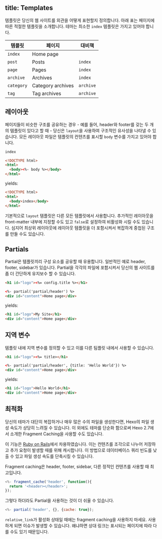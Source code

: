 title: Templates
---
템플릿은 당신의 웹 사이트를 외관을 어떻게 표현할지 정의합니다. 아래 표는 페이지에 따른 적절한 템플릿을 소개합니다. 테마는 최소한 `index` 템플릿은 가지고 있어야 합니다. 

템플릿 | 페이지 | 대비책
--- | --- | ---
`index` | Home page |
`post` | Posts | `index`
`page` | Pages | `index`
`archive` | Archives | `index`
`category` | Category archives | `archive`
`tag` | Tag archives | `archive`

## 레이아웃

페이지들이 비슷한 구조를 공유하는 경우 - 예를 들어, header와 footer를 갖는 두 개의 템플릿이 있다고 할 때 - 당신은 `layout`을 사용하여 구조적인 유사성을 나타낼 수 있습니다. 모든 레이아웃 파일은 템플릿의 컨텐츠를 표시할 `body` 변수를 가지고 있어야 합니다.

``` html index.ejs
index
```

``` html layout.ejs
<!DOCTYPE html>
<html>
  <body><%- body %></body>
</html>
```

yields:

``` html
<!DOCTYPE html>
<html>
  <body>index</body>
</html>
```

기본적으로 `layout` 템플릿은 다른 모든 템플릿에서 사용합니다. 추가적인 레이아웃을 front-matter 내부에 지정할 수도 있고 `false`로 설정하여 비활성화 시킬 수도 있습니다. 심지어 최상위 레이아웃에 레이아웃 템플릿을 더 포함시켜서 복잡하게 중첩된 구조를 만들 수도 있습니다.

## Partials

Partial은 템플릿끼리 구성 요소를 공유할 때 유용합니다. 일반적인 예로 header, footer, sidebar가 있습니다. Partial을 각각의 파일에 포함시켜서 당신의 웹 사이트를 좀 더 간단하게 유지보수 할 수 있습니다.

``` html partial/header.ejs
<h1 id="logo"><%= config.title %></h1>
```

``` html index.ejs
<%- partial('partial/header') %>
<div id="content">Home page</div>
```

yields:

``` html
<h1 id="logo">My Site</h1>
<div id="content">Home page</div>
```

## 지역 변수

템플릿 내에 지역 변수를 정의할 수 있고 이를 다른 팀플릿 내에서 사용할 수 있습니다.

``` html partial/header.ejs
<h1 id="logo"><%= title></h1>
```

``` html index.ejs
<%- partial('partial/header', {title: 'Hello World'}) %>
<div id="content">Home page</div>
```

yields:

``` html
<h1 id="logo">Hello World</h1>
<div id="content">Home page</div>
```

## 최적화

당신의 테마가 대단히 복잡하거나 매우 많은 수의 파일을 생성한다면, Hexo의 파일 생성 속도가 상당히 느려질 수 있습니다. 이 외에도 테마를 단순화 함으로써 Hexo 2.7에서 소개한 Fragment Caching을 사용할 수도 있습니다.

이 기능은 [Ruby on Rails](http://guides.rubyonrails.org/caching_with_rails.html#fragment-caching)에서 차용하였습니다. 이는 컨텐츠를 조각으로 나누어 저장하고 추가 요청이 발생할 때를 위해 캐시합니다. 이 방법으로 데이터베이스 쿼리 빈도를 낮출 수 있고 파일 생성 속도를 단축시킬 수 있습니다.

Fragment caching은 header, footer, sidebar, 다른 정적인 컨텐츠를 사용할 때 최고입니다.

``` js
<%- fragment_cache('header', function(){
  return '<header></header>';
});
```

그렇다 하더라도 Partial을 사용하는 것이 더 쉬울 수 있습니다.

``` js
<%- partial('header', {}, {cache: true});
```

`relative_link`가 활성화 상태일 때에는 fragment caching을 사용하지 마세요. 사용하게 되면 이슈가 발생할 수 있습니다. 왜냐하면 상대 링크는 표시되는 페이지에 따라 다를 수도 있기 때문입니다.
